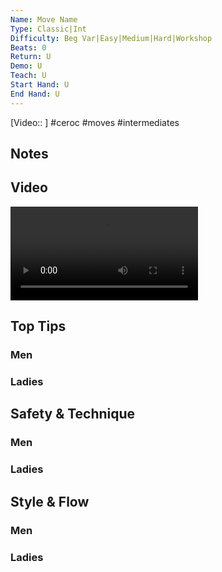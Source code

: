 ```yaml
---
Name: Move Name
Type: Classic|Int
Difficulty: Beg Var|Easy|Medium|Hard|Workshop
Beats: 0
Return: U
Demo: U
Teach: U
Start Hand: U
End Hand: U
---
```


[Video:: ]
#ceroc #moves #intermediates
## Notes

## Video
<video controls>
    <source src="" type="video/mp4">
</video>

[]()

## Top Tips
### Men

### Ladies

## Safety & Technique
### Men

### Ladies

## Style & Flow
### Men

### Ladies


